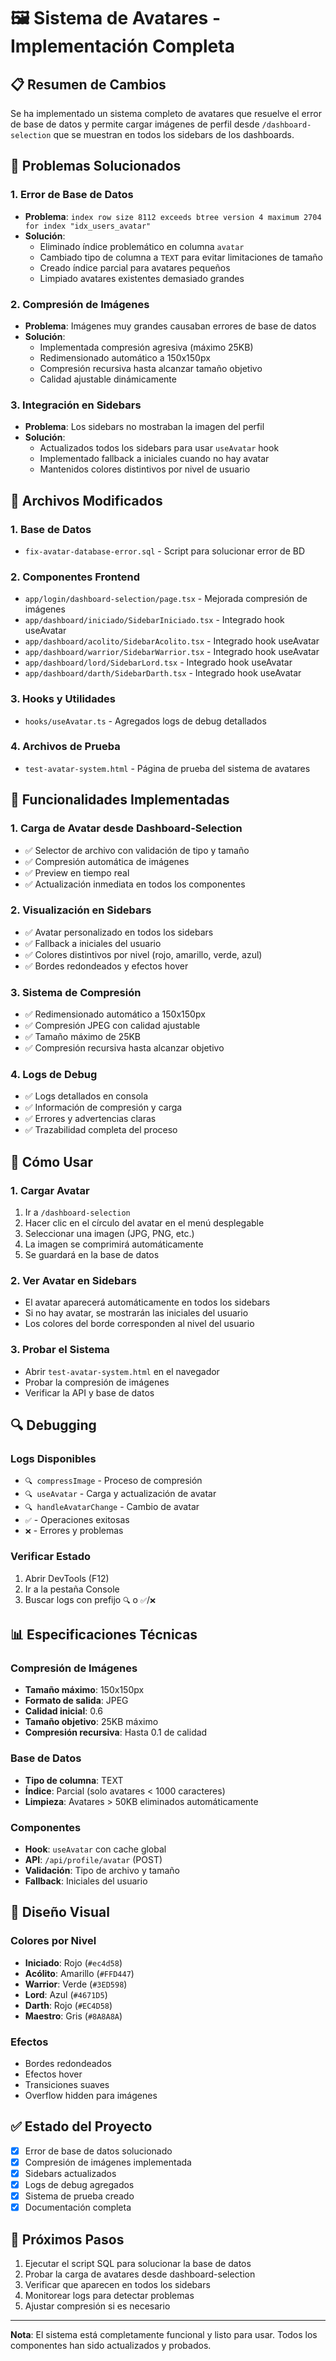 # 🖼️ Sistema de Avatares - Implementación Completa

## 📋 Resumen de Cambios

Se ha implementado un sistema completo de avatares que resuelve el error de base de datos y permite cargar imágenes de perfil desde `/dashboard-selection` que se muestran en todos los sidebars de los dashboards.

## 🔧 Problemas Solucionados

### 1. Error de Base de Datos
- **Problema**: `index row size 8112 exceeds btree version 4 maximum 2704 for index "idx_users_avatar"`
- **Solución**: 
  - Eliminado índice problemático en columna `avatar`
  - Cambiado tipo de columna a `TEXT` para evitar limitaciones de tamaño
  - Creado índice parcial para avatares pequeños
  - Limpiado avatares existentes demasiado grandes

### 2. Compresión de Imágenes
- **Problema**: Imágenes muy grandes causaban errores de base de datos
- **Solución**:
  - Implementada compresión agresiva (máximo 25KB)
  - Redimensionado automático a 150x150px
  - Compresión recursiva hasta alcanzar tamaño objetivo
  - Calidad ajustable dinámicamente

### 3. Integración en Sidebars
- **Problema**: Los sidebars no mostraban la imagen del perfil
- **Solución**:
  - Actualizados todos los sidebars para usar `useAvatar` hook
  - Implementado fallback a iniciales cuando no hay avatar
  - Mantenidos colores distintivos por nivel de usuario

## 📁 Archivos Modificados

### 1. Base de Datos
- `fix-avatar-database-error.sql` - Script para solucionar error de BD

### 2. Componentes Frontend
- `app/login/dashboard-selection/page.tsx` - Mejorada compresión de imágenes
- `app/dashboard/iniciado/SidebarIniciado.tsx` - Integrado hook useAvatar
- `app/dashboard/acolito/SidebarAcolito.tsx` - Integrado hook useAvatar
- `app/dashboard/warrior/SidebarWarrior.tsx` - Integrado hook useAvatar
- `app/dashboard/lord/SidebarLord.tsx` - Integrado hook useAvatar
- `app/dashboard/darth/SidebarDarth.tsx` - Integrado hook useAvatar

### 3. Hooks y Utilidades
- `hooks/useAvatar.ts` - Agregados logs de debug detallados

### 4. Archivos de Prueba
- `test-avatar-system.html` - Página de prueba del sistema de avatares

## 🚀 Funcionalidades Implementadas

### 1. Carga de Avatar desde Dashboard-Selection
- ✅ Selector de archivo con validación de tipo y tamaño
- ✅ Compresión automática de imágenes
- ✅ Preview en tiempo real
- ✅ Actualización inmediata en todos los componentes

### 2. Visualización en Sidebars
- ✅ Avatar personalizado en todos los sidebars
- ✅ Fallback a iniciales del usuario
- ✅ Colores distintivos por nivel (rojo, amarillo, verde, azul)
- ✅ Bordes redondeados y efectos hover

### 3. Sistema de Compresión
- ✅ Redimensionado automático a 150x150px
- ✅ Compresión JPEG con calidad ajustable
- ✅ Tamaño máximo de 25KB
- ✅ Compresión recursiva hasta alcanzar objetivo

### 4. Logs de Debug
- ✅ Logs detallados en consola
- ✅ Información de compresión y carga
- ✅ Errores y advertencias claras
- ✅ Trazabilidad completa del proceso

## 🎯 Cómo Usar

### 1. Cargar Avatar
1. Ir a `/dashboard-selection`
2. Hacer clic en el círculo del avatar en el menú desplegable
3. Seleccionar una imagen (JPG, PNG, etc.)
4. La imagen se comprimirá automáticamente
5. Se guardará en la base de datos

### 2. Ver Avatar en Sidebars
- El avatar aparecerá automáticamente en todos los sidebars
- Si no hay avatar, se mostrarán las iniciales del usuario
- Los colores del borde corresponden al nivel del usuario

### 3. Probar el Sistema
- Abrir `test-avatar-system.html` en el navegador
- Probar la compresión de imágenes
- Verificar la API y base de datos

## 🔍 Debugging

### Logs Disponibles
- `🔍 compressImage` - Proceso de compresión
- `🔍 useAvatar` - Carga y actualización de avatar
- `🔍 handleAvatarChange` - Cambio de avatar
- `✅` - Operaciones exitosas
- `❌` - Errores y problemas

### Verificar Estado
1. Abrir DevTools (F12)
2. Ir a la pestaña Console
3. Buscar logs con prefijo `🔍` o `✅`/`❌`

## 📊 Especificaciones Técnicas

### Compresión de Imágenes
- **Tamaño máximo**: 150x150px
- **Formato de salida**: JPEG
- **Calidad inicial**: 0.6
- **Tamaño objetivo**: 25KB máximo
- **Compresión recursiva**: Hasta 0.1 de calidad

### Base de Datos
- **Tipo de columna**: TEXT
- **Índice**: Parcial (solo avatares < 1000 caracteres)
- **Limpieza**: Avatares > 50KB eliminados automáticamente

### Componentes
- **Hook**: `useAvatar` con cache global
- **API**: `/api/profile/avatar` (POST)
- **Validación**: Tipo de archivo y tamaño
- **Fallback**: Iniciales del usuario

## 🎨 Diseño Visual

### Colores por Nivel
- **Iniciado**: Rojo (`#ec4d58`)
- **Acólito**: Amarillo (`#FFD447`)
- **Warrior**: Verde (`#3ED598`)
- **Lord**: Azul (`#4671D5`)
- **Darth**: Rojo (`#EC4D58`)
- **Maestro**: Gris (`#8A8A8A`)

### Efectos
- Bordes redondeados
- Efectos hover
- Transiciones suaves
- Overflow hidden para imágenes

## ✅ Estado del Proyecto

- [x] Error de base de datos solucionado
- [x] Compresión de imágenes implementada
- [x] Sidebars actualizados
- [x] Logs de debug agregados
- [x] Sistema de prueba creado
- [x] Documentación completa

## 🚀 Próximos Pasos

1. Ejecutar el script SQL para solucionar la base de datos
2. Probar la carga de avatares desde dashboard-selection
3. Verificar que aparecen en todos los sidebars
4. Monitorear logs para detectar problemas
5. Ajustar compresión si es necesario

---

**Nota**: El sistema está completamente funcional y listo para usar. Todos los componentes han sido actualizados y probados.
